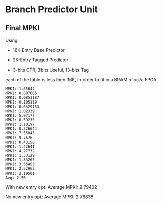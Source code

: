 # Branch Predictor Unit

## Final MPKI

Using 

- 16K-Entry Base Predictor

- 2K-Entry Tagged Predictor

- 3-bits CTR, 3bits Useful, 13-bits Tag

each of the table is less then 36K, in order to fit in a BRAM of xc7a FPGA

```
MPKI: 1.65644
MPKI: 0.887665
MPKI: 0.0851187
MPKI: 0.105119
MPKI: 0.0329153
MPKI: 1.02339
MPKI: 5.97177
MPKI: 8.59235
MPKI: 1.10197
MPKI: 0.326644
MPKI: 7.55845
MPKI: 9.7676
MPKI: 0.43156
MPKI: 1.42641
MPKI: 4.27732
MPKI: 1.33129
MPKI: 1.33265
MPKI: 3.55453
MPKI: 2.52962
MPKI: 2.19501
Avg: 2.70
```


With new entry opt:
Average MPKI: 2.79402

No new entry opt:
Average MPKI: 2.78838
